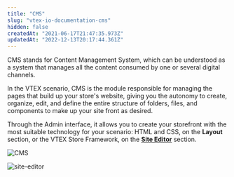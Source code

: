 ```yaml
---
title: "CMS"
slug: "vtex-io-documentation-cms"
hidden: false
createdAt: "2021-06-17T21:47:35.973Z"
updatedAt: "2022-12-13T20:17:44.361Z"
---
```


CMS stands for Content Management System, which can be understood as a system that manages all the content consumed by one or several digital channels.

In the VTEX scenario, CMS is the module responsible for managing the pages that build up your store's website, giving you the autonomy to create, organize, edit, and define the entire structure of folders, files, and components to make up your site front as desired.

Through the Admin interface, it allows you to create your storefront with the most suitable technology for your scenario: HTML and CSS, on the **Layout** section, or the VTEX Store Framework, on the [**Site Editor**](https://developers.vtex.com/docs/guides/vtex-io-documentation-site-editor) section.

![CMS](https://cdn.jsdelivr.net/gh/vtexdocs/dev-portal-content@main/images/vtex-io-documentation-cms-0.png)

![site-editor](https://cdn.jsdelivr.net/gh/vtexdocs/dev-portal-content@main/images/vtex-io-documentation-cms-1.png)
